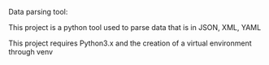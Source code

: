 Data parsing tool:

This project is a python tool used to parse data that is in JSON, XML, YAML

This project requires Python3.x and the creation of a virtual environment through venv
